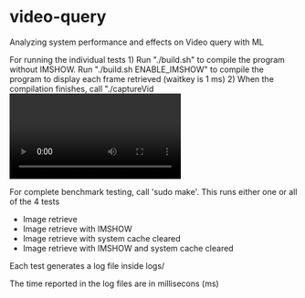 # video-query

Analyzing system performance and effects on Video query with ML

For running the individual tests
	1) Run "./build.sh" to compile the program without IMSHOW. Run "./build.sh ENABLE_IMSHOW" to compile the program to display each frame retrieved (waitkey is 1 ms)
	2) When the compilation finishes, call "./captureVid <video file name> <log file name> <frame_skip_rate>". The first parameter is the location to the AVI video file to analyze. The second parameter is the location of the log file (TXT) to be updated. The thirs parameter is the frame skip rate.

For complete benchmark testing, call 'sudo make'. This runs either one or all of the 4 tests
 - Image retrieve 
 - Image retrieve with IMSHOW
 - Image retrieve with system cache cleared
 - Image retrieve with IMSHOW and system cache cleared

Each test generates a log file inside logs/ 

The time reported in the log files are in millisecons (ms)
